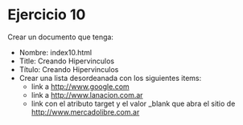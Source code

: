# Ejercicio 10

Crear un documento que tenga:
* Nombre: index10.html
* Title:
Creando Hipervinculos
* Título:
Creando Hipervinculos
* Crear una lista desordeanada con los siguientes items:
  * link a http://www.google.com
  * link a http://www.lanacion.com.ar
  * link con el atributo target y el valor _blank que abra el sitio de http://www.mercadolibre.com.ar
